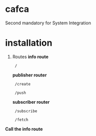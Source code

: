 # cafca
Second mandatory for System Integration

# installation

1. Routes
    **info route**

        /

    **publisher router**

        /create

        /push

    **subscriber router**

        /subscribe

        /fetch

**Call the info route**